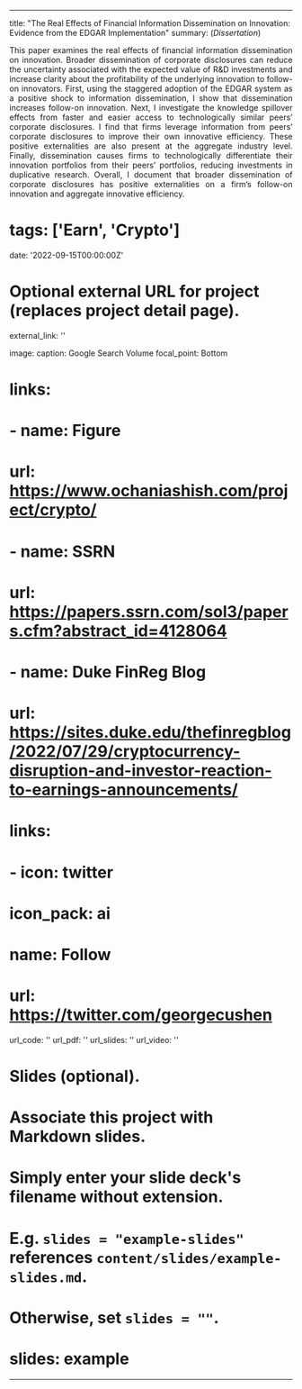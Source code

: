 
---
title: "The Real Effects of Financial Information Dissemination on Innovation: Evidence from the EDGAR Implementation"
summary: (*Dissertation*) </br>  <DIV align="justify"> This paper examines the real effects of financial information dissemination on innovation. Broader dissemination of corporate disclosures can reduce the uncertainty associated with the expected value of R&D investments and increase clarity about the profitability of the underlying innovation to follow-on innovators. First, using the staggered adoption of the EDGAR system as a positive shock to information dissemination, I show that dissemination increases follow-on innovation. Next, I investigate the knowledge spillover effects from faster and easier access to technologically similar peers’ corporate disclosures. I find that firms leverage information from peers’ corporate disclosures to improve their own innovative efficiency. These positive externalities are also present at the aggregate industry level. Finally, dissemination causes firms to technologically differentiate their innovation portfolios from their peers’ portfolios, reducing investments in duplicative research. Overall, I document that broader dissemination of corporate disclosures has positive externalities on a firm’s follow-on innovation and aggregate innovative efficiency. </DIV>
     

# tags: ['Earn', 'Crypto']
date: '2022-09-15T00:00:00Z'

# Optional external URL for project (replaces project detail page).
external_link: ''

image: 
  caption: Google Search Volume
  focal_point: Bottom

# links:
#   - name: Figure
#     url: https://www.ochaniashish.com/project/crypto/
#   - name: SSRN
#     url: https://papers.ssrn.com/sol3/papers.cfm?abstract_id=4128064
#   - name: Duke FinReg Blog
#     url: https://sites.duke.edu/thefinregblog/2022/07/29/cryptocurrency-disruption-and-investor-reaction-to-earnings-announcements/

# links:
#  - icon: twitter
#    icon_pack: ai
#    name: Follow
#    url: https://twitter.com/georgecushen
url_code: ''
url_pdf: ''
url_slides: ''
url_video: ''

# Slides (optional).
#   Associate this project with Markdown slides.
#   Simply enter your slide deck's filename without extension.
#   E.g. `slides = "example-slides"` references `content/slides/example-slides.md`.
#   Otherwise, set `slides = ""`.
# slides: example
---

